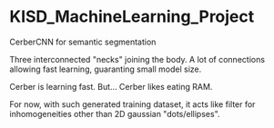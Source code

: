 # KISD_MachineLearning_Project
CerberCNN for semantic segmentation


Three interconnected "necks" joining the body. 
A lot of connections allowing fast learning, guaranting small model size.

Cerber is learning fast. But... Cerber likes eating RAM. 

For now, with such generated training dataset, it acts like filter for inhomogeneities other than 2D gaussian "dots/ellipses".
